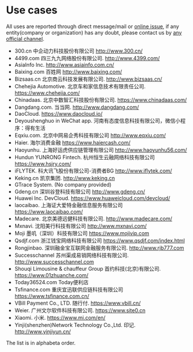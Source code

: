 # Use cases

All uses are reported through direct message/mail or [online issue](https://github.com/apache/incubator-skywalking/issues/443), 
if any entity(company or organization) has any doubt, please contact us by [any official channel](../README.md#contact-us).

- 300.cn 中企动力科技股份有限公司 http://www.300.cn/
- 4499.com 四三九九网络股份有限公司. http://www.4399.com/
- AsiaInfo Inc. http://www.asiainfo.com.cn/
- Baixing.com 百姓网 http://www.baixing.com/
- Bizsaas.cn 北京商云科技发展有限公司. http://www.bizsaas.cn/
- Chehejia Automotive. 北京车和家信息技术有限责任公司. https://www.chehejia.com/
- Chinadaas. 北京中数智汇科技股份有限公司. https://www.chinadaas.com/
- Dangdang.com. 当当网. http://www.dangdang.com/
- DaoCloud. https://www.daocloud.io/
- Deyoushenghuo in WeChat app. 河南有态度信息科技有限公司，微信小程序：得有生活
- Eqxiu.com. 北京中网易企秀科技有限公司 http://www.eqxiu.com/
- Haier. 海尔消费金融 https://www.haiercash.com/
- Haoyunhu. 上海好运虎供应链管理有限公司 http://www.haoyunhu56.com/
- Hundun YUNRONG Fintech. 杭州恒生云融网络科技有限公司 https://www.hsjry.com/
- iFLYTEK. 科大讯飞股份有限公司-消费者BG http://www.iflytek.com/
- Keking.cn 凯京集团. http://www.keking.cn
- GTrace System. (No company provided) 
- Gdeng.cn 深圳谷登科技有限公司 http://www.gdeng.cn/
- Huawei Inc. DevCloud. https://www.huaweicloud.com/devcloud/
- laocaibao. 上海证大爱特金融信息服务有限公司 https://www.laocaibao.com/
- Madecare. 北京美德远健科技有限公司. http://www.madecare.com/
- Mxnavi. 沈阳美行科技有限公司 http://www.mxnavi.com/
- Moji 墨叽（深圳）科技有限公司 https://www.mojivip.com
- Qsdjf.com 浙江钱宝网络科技有限公司 https://www.qsdjf.com/index.html
- Rongjinbao. 深圳融金宝互联网金融服务有限公司. http://www.rjb777.com
- Successchannel 苏州渠成易销网络科技有限公司. http://www.successchannel.com
- Shouqi Limousine & chauffeur Group 首约科技(北京)有限公司. https://www.01zhuanche.com/
- Today36524.com Today便利店
- Tsfinance.com 重庆宜迅联供应链科技有限公司 https://www.tsfinance.com.cn/
- VBill Payment Co., LTD. 随行付. https://www.vbill.cn/
- Weier. 广州文尔软件科技有限公司. https://www.site0.cn
- Xiaomi. 小米. https://www.mi.com/en/
- Yinji(shenzhen)Network Technology Co.,Ltd. 印记. http://www.yinjiyun.cn/

The list is in alphabeta order.

